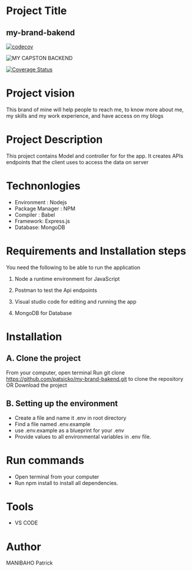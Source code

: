 
# Project Title
## my-brand-bakend

[![codecov](https://codecov.io/gh/yourusername/yourrepo/branch/master/graph/badge.svg)](https://codecov.io/gh/patsicko/my-brand-backend)

![MY CAPSTON BACKEND](https://img.shields.io/badge/code--coverage-65.5%25-yellow)

[![Coverage Status](https://coveralls.io/repos/github/patsicko/my-brand-bakend/badge.svg?branch=master)](https://coveralls.io/github/USERNAME/REPO?branch=master)

# Project vision
This brand of mine will help people to reach me, to know more about me, my skills and my work experience, and have access on my blogs
# Project Description
 This project contains Model and controller for for the app. It creates APIs endpoints that the client uses to access the data on server
# Technonlogies
- Environment : Nodejs
- Package Manager : NPM
- Compiler : Babel
- Framework: Express.js
- Database: MongoDB

# Requirements and Installation steps

You need the following to be able to run the application
1. Node a runtime environment for JavaScript

2. Postman to test the Api endpoints

3. Visual studio code for editing and running the app

4. MongoDB for Database

# Installation
## A. Clone the project
From your computer, open terminal
Run git clone https://github.com/patsicko/my-brand-bakend.git to clone the repository OR Download the project
## B. Setting up the environment
- Create a file and name it .env in root directory
- Find a file named .env.example
- use .env.example as a blueprint for your .env
- Provide values to all environmental variables in .env file.
# Run commands
- Open terminal from your computer
- Run npm install to install all dependencies.

# Tools
- VS CODE
# Author
MANIBAHO Patrick




